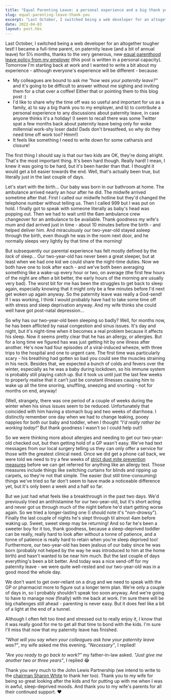 ```yaml
---
title: "Equal Parenting Leave: a personal experience and a big thank you"
slug: equal-parenting-leave-thank-you
excerpt: "Last October, I switched being a web developer for an altogether tougher test..."
date: 2022-04-03
layout: post.hbs
---
```


Last October, I switched being a web developer for an altogether tougher test! I became a full-time parent, on paternity leave (and a bit of annual leave) for 5½ months, thanks to the very generous, new [equal parenthood leave policy from my employer](https://www.johnlewispartnership.co.uk/media/press/y2021/jlp-launches-new-support.html) (this post is written in a personal capacity). Tomorrow I'm starting back at work and I wanted to write a bit about my experience - although everyone's experience will be different - because:

- My colleagues are bound to ask me _"how was your paternity leave?"_ and it's going to be difficult to answer without me sighing and inviting them for a chat over a coffee! Either that or pointing them to this blog post :)
- I'd like to share why the time off was so useful and important for us as a family, a) to say a big thank you to my employer, and b) to contribute a personal experience to any discussions about paternity leave, in case anyone thinks it's a holiday! (I seem to recall there was some Twitter spat a few months back about paternity leave being only for woke millennial work-shy loser dads! Dads don't breastfeed, so why do they need time off work too? Hmm!)
- It feels like something I need to write down for some catharsis and closure!

The first thing I should say is that our two kids are OK, they're doing alright. That's the most important thing. It's been hard though. Really hard! I mean, I knew it was going to be hard, but it's been harder than that. I thought it would get a bit easier towards the end. Well, that's actually been true, but literally just in the last couple of days.

Let's start with the birth... Our baby was born in our bathroom at home. The ambulance arrived nearly an hour after he did. The midwife arrived sometime after that. First I called our midwife hotline but they'd changed the telephone number without telling us. Then I called 999 but I was put on hold. I finally got to speak with someone literally as baby's head was popping out. Then we had to wait until the 6am ambulance crew changeover for an ambulance to be available. Thank goodness my wife's mum and dad arrived just in time - about 10 minutes before the birth - and helped deliver him. And miraculously our two-year-old stayed asleep through the birth, even though he was in the room next door, and he normally sleeps very lightly by that time of the morning!

But subsequently our parental experience has felt mostly defined by the _lack_ of sleep... Our two-year-old has never been a great sleeper, but at least when we had one kid we could share the night-time duties. Now we both have one to look after each - and we've both been averaging something like a wake-up every hour or two, on average (the first few hours of the night are often a bit better, the early hours of the morning are usually very bad). The worst bit for me has been the struggles to get back to sleep again, especially knowing that it might only be a few minutes before I'd next get woken up again anyway. So the paternity leave was really a God-send! If I was working, I think I would probably have had to take some time off with stress and sleep deprivation anyway. And my wife thinks she could well have got post-natal depression...

So why has our two-year-old been sleeping so badly? Well, for months now, he has been afflicted by nasal congestion and sinus issues. It's day and night, but it's night-time when it becomes a real problem because it affects his sleep. Now it seems pretty clear that he has an allergy, or allergies. But for a long time we figured has was just getting hit by one illness after another. He's now had four episodes of a viral-induced wheeze, with three trips to the hospital and one to urgent care. The first time was particularly scary - his breathing had gotten so bad you could see the muscles straining in his neck. Besides that, we expected a bunch of colds and fevers over the winter, especially as he was a baby during lockdown, so his immune system is probably still playing catch up. But it took us until just the last few weeks to properly realise that it can't just be constant illnesses causing him to wake up all the time snoring, snuffling, sneezing and snorting - not for months on end, anyway!

(Well, strangely, there was one period of a couple of weeks during the winter when his sinus issues seem to be reduced. Unfortunately that coincided with him having a stomach bug and two weeks of diarrhoea. I distinctly remember one day when we had to change leaking, pooey nappies for both our baby and toddler, when I thought _"I'd really rather be working today!"_ But thank goodness I wasn't so I could help out!)

So we were thinking more about allergies and needing to get our two-year-old checked out, but then getting hold of a GP wasn't easy. We've had text messages from our local surgery telling us they can only offer a service for those with the greatest clinical need. Once we did get a phone call back, we were told we need to try a few weeks of [strict dust mite prevention measures](https://patient.info/allergies-blood-immune/allergies/house-dust-mite-and-pet-allergy#nav-6) before we can get referred for anything like an allergy test. Those measures include things like switching curtains for blinds and ripping up carpets, so they're not that simple. The easier (but still time-consuming) things we've tried so far don't seem to have made a noticeable difference yet, but it's only been a week and a half so far.

But we just had what feels like a breakthrough in the past two days. We'd previously tried an antihistamine for our two-year-old, but it's short acting and never got us through much of the night before he'd start getting worse again. So we tried a longer-lasting one (I should note it's "non-drowsy"). Finally the last couple of nights he's slept through til almost 4am before waking up. Sweet, sweet sleep may be returning! And so far he's been a sweeter boy for it too, thank goodness, because a sleep-deprived toddler can be really, really hard to look after without a tonne of patience, and a tonne of patience is really hard to retain when you're sleep deprived too! Furthermore, our two-year-old has been jealous of our baby since he was born (probably not helped by the way he was introduced to him at the home birth) and hasn't wanted to be near him much. But the last couple of days everything's been a bit better. And today was a nice send-off for my paternity leave - we were quite well-rested and our two-year-old was in a good mood the whole day.

We don't want to get over-reliant on a drug and we need to speak with the GP or pharmacist more to figure out a longer term plan. We're only a couple of days in, so I probably shouldn't speak too soon anyway. And we're going to have to manage now (finally) with me back at work. I'm sure there will be big challenges still ahead - parenting is never easy. But it does feel like a bit of a light at the end of a tunnel.

Although I often felt too tired and stressed out to really enjoy it, I know that it was really good for me to get all that time to bond with the kids. I'm sure I'll miss that now that my paternity leave has finished.

_"What will you say when your colleagues ask how your paternity leave was?"_, my wife asked me this evening. _"Necessary"_, I replied! 

_"Are you ready to go back to work?"_ my father-in-law asked. _"Just give me another two or three years"_, I replied 😂

Thank you very much to the John Lewis Partnership (we intend to write to the [chairman Sharon White](https://www.johnlewispartnership.co.uk/about/meet-the-board.html) to thank her too). Thank you to my wife for being so great looking after the kids and for putting up with me when I was in awful, sleep-deprived moods. And thank you to my wife's parents for all their continued support. ❤️

